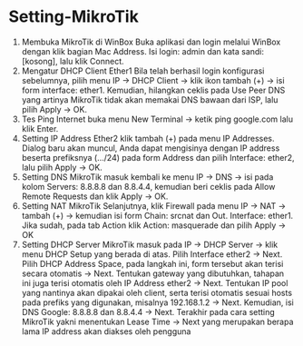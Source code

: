 # Setting-MikroTik
1. Membuka MikroTik di WinBox
Buka aplikasi dan login melalui WinBox dengan klik bagian Mac Address.
Isi login: admin dan kata sandi: [kosong], lalu klik Connect.
2. Mengatur DHCP Client Ether1
Bila telah berhasil login konfigurasi sebelumnya, pilih menu IP → DHCP Client → klik ikon tambah (+) → isi form interface: ether1.
Kemudian, hilangkan ceklis pada Use Peer DNS yang artinya MikroTik tidak akan memakai DNS bawaan dari ISP, lalu pilih Apply → OK.
3. Tes Ping Internet
buka menu New Terminal → ketik ping google.com lalu klik Enter.
4. Setting IP Address Ether2
klik tambah (+) pada menu IP Addresses.
Dialog baru akan muncul, Anda dapat mengisinya dengan IP address beserta prefiksnya (…/24) pada form Address dan pilih Interface: ether2, lalu pilih Apply → OK.
5. Setting DNS MikroTik
masuk kembali ke menu IP → DNS → isi pada kolom Servers: 8.8.8.8 dan 8.8.4.4, kemudian beri ceklis pada Allow Remote Requests dan klik Apply → OK.
6. Setting NAT MikroTik
Selanjutnya, klik Firewall pada menu IP → NAT → tambah (+) → kemudian isi form Chain: srcnat dan Out. Interface: ether1.
Jika sudah, pada tab Action klik Action: masquerade dan pilih Apply → OK
7. Setting DHCP Server MikroTik
masuk pada IP → DHCP Server → klik menu DHCP Setup yang berada di atas.
Pilih Interface ether2 → Next.
Pilih DHCP Address Space, pada langkah ini, form tersebut akan terisi secara otomatis → Next.
Tentukan gateway yang dibutuhkan, tahapan ini juga terisi otomatis oleh IP Address ether2 → Next.
Tentukan IP pool yang nantinya akan dipakai oleh client, serta terisi otomatis sesuai hosts pada prefiks yang digunakan, misalnya 192.168.1.2 → Next.
Kemudian, isi DNS Google: 8.8.8.8 dan 8.8.4.4 → Next.
Terakhir pada cara setting MikroTik yakni menentukan Lease Time → Next yang merupakan berapa lama IP address akan diakses oleh pengguna
